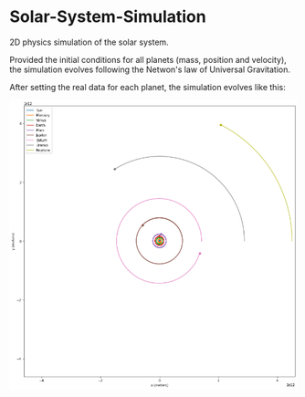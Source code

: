 # Solar-System-Simulation
2D physics simulation of the solar system.

Provided the initial conditions for all planets (mass, position and velocity), the simulation evolves following the Netwon's law of Universal Gravitation.

After setting the real data for each planet, the simulation evolves like this:

![alt_text](https://github.com/ygbuil/Solar-System-Simulation/blob/main/simulation_plot.png)
